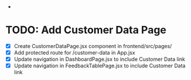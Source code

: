 +
# TODO: Add Customer Data Page

- [x] Create CustomerDataPage.jsx component in frontend/src/pages/
- [x] Add protected route for /customer-data in App.jsx
- [x] Update navigation in DashboardPage.jsx to include Customer Data link
- [x] Update navigation in FeedbackTablePage.jsx to include Customer Data link
